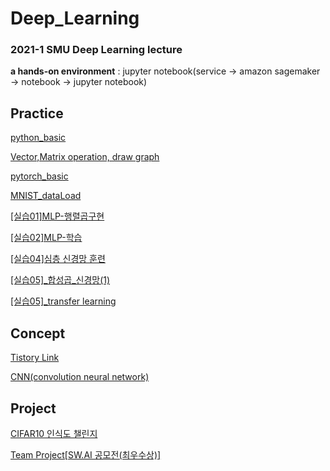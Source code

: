 # Deep_Learning
### 2021-1 SMU Deep Learning lecture 

**a hands-on environment** : jupyter notebook(service -> amazon sagemaker -> notebook -> jupyter notebook)

## Practice
[python_basic](https://github.com/sunjungAn/Deep_Learning/blob/master/1.%20python_basic.ipynb)

[Vector,Matrix operation, draw graph](https://github.com/sunjungAn/Deep_Learning/blob/master/2.%20Vector%2C%20Matrix%20operation%2C%20draw%20graph.ipynb)

[pytorch_basic](https://github.com/sunjungAn/Deep_Learning/blob/master/3.%20pytorch_basic.ipynb)

[MNIST_dataLoad](https://github.com/sunjungAn/Deep_Learning/blob/master/4.MNIST_dataLoad.ipynb)

[[실습01]MLP-행렬곱구현](https://github.com/sunjungAn/Deep_Learning/blob/master/%5B%EC%8B%A4%EC%8A%B501%5DMLP-%ED%96%89%EB%A0%AC%EA%B3%B1%EA%B5%AC%ED%98%84.ipynb)

[[실습02]MLP-학습](https://github.com/sunjungAn/Deep_Learning/blob/master/%5B%EC%8B%A4%EC%8A%B502%5DMLP-%ED%95%99%EC%8A%B5(2).ipynb)

[[실습04]심층 신경망 훈련](https://github.com/sunjungAn/Deep_Learning/tree/master/%5B%EC%8B%A4%EC%8A%B504%5D%EC%8B%AC%EC%B8%B5%EC%8B%A0%EA%B2%BD%EB%A7%9D%20%ED%9B%88%EB%A0%A8)

[[실습05]_합성곱_신경망(1)](https://github.com/sunjungAn/Deep_Learning/blob/master/%5B%EC%8B%A4%EC%8A%B505%5D_%ED%95%A9%EC%84%B1%EA%B3%B1_%EC%8B%A0%EA%B2%BD%EB%A7%9D(1).ipynb)

[[실습05]_transfer learning](https://github.com/sunjungAn/Deep_Learning/blob/master/%5B%EC%8B%A4%EC%8A%B505%5D-transfer%20learning.ipynb)
## Concept
[Tistory Link](https://sunjung.tistory.com/category/%EA%B0%9C%EB%B0%9C%20%EA%B3%B5%EB%B6%80/%EB%94%A5%EB%9F%AC%EB%8B%9D)

[CNN(convolution neural network)](https://github.com/sunjungAn/Deep_Learning/tree/master/concept)

## Project
[CIFAR10 인식도 챌린지](https://github.com/sunjungAn/Deep_Learning/tree/master/CIFAR10_CNN)

[Team Project[SW.AI 공모전(최우수상)]](https://github.com/sunjungAn/Ninja_Turtle)
